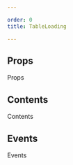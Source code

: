 ```yaml
---

order: 0
title: TableLoading

---
```

 
## Props
 
Props
 
## Contents
 
Contents
 
## Events
 
Events
 
